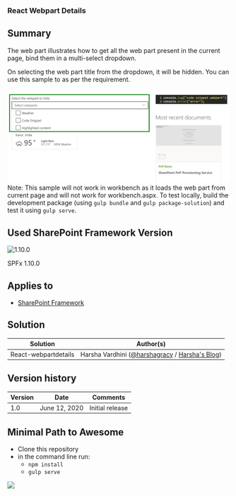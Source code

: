 ### React Webpart Details

## Summary

The web part illustrates how to get all the web part present in the current page, bind them in a multi-select dropdown.

On selecting the web part title from the dropdown, it will be hidden. You can use this sample to as per the requirement.

![React web part Details](./assets/webpartDetails.png)
Note: This sample will not work in workbench as it loads the web part from current page and will not work for workbench.aspx.  To test locally, build the development package (using `gulp bundle` and `gulp package-solution`) and test it using `gulp serve`.

## Used SharePoint Framework Version 

![1.10.0](https://img.shields.io/badge/version-1.10.0-green.svg)

SPFx 1.10.0

## Applies to

* [SharePoint Framework](https://docs.microsoft.com/en-us/sharepoint/dev/spfx/sharepoint-framework-overview)

## Solution

Solution|Author(s)
--------|---------
React-webpartdetails| Harsha Vardhini ([@harshagracy](https://twitter.com/harshagracy) / [Harsha's Blog](https://harshagracy.com/))


## Version history

Version|Date|Comments
-------|----|--------
1.0|June 12, 2020|Initial release

## Minimal Path to Awesome

- Clone this repository
- in the command line run:
  - `npm install`
  - `gulp serve`


<img src="https://telemetry.sharepointpnp.com/sp-dev-fx-webparts/samples/react-webpartdetails" />
